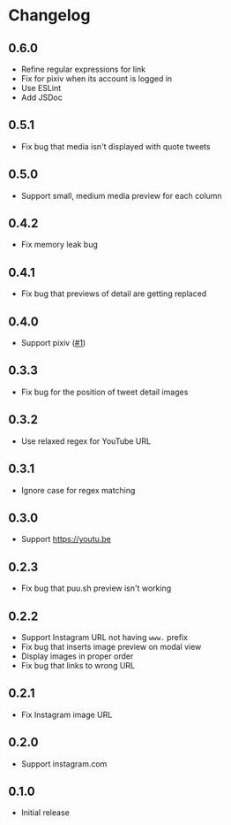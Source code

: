 # Changelog

## 0.6.0

- Refine regular expressions for link
- Fix for pixiv when its account is logged in
- Use ESLint
- Add JSDoc

## 0.5.1

- Fix bug that media isn't displayed with quote tweets

## 0.5.0

- Support small, medium media preview for each column

## 0.4.2

- Fix memory leak bug

## 0.4.1

- Fix bug that previews of detail are getting replaced

## 0.4.0

- Support pixiv ([#1](https://github.com/yous/tweetdeck_image_extension/pull/1))

## 0.3.3

- Fix bug for the position of tweet detail images

## 0.3.2

- Use relaxed regex for YouTube URL

## 0.3.1

- Ignore case for regex matching

## 0.3.0

- Support https://youtu.be

## 0.2.3

- Fix bug that puu.sh preview isn't working

## 0.2.2

- Support Instagram URL not having `www.` prefix
- Fix bug that inserts image preview on modal view
- Display images in proper order
- Fix bug that links to wrong URL

## 0.2.1

- Fix Instagram image URL

## 0.2.0

- Support instagram.com

## 0.1.0

- Initial release
